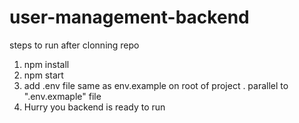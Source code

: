 # user-management-backend

steps to run after clonning repo
1. npm install
2. npm start
3. add .env file same as env.example on root of project .  parallel to ".env.exmaple" file 
4. Hurry you backend is ready to run


